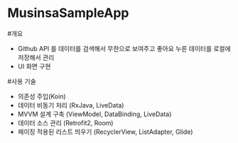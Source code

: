# MusinsaSampleApp

#개요
- Github API 를 데이터를 검색해서 무한으로 보여주고 좋아요 누른 데이터를 로컬에 저장해서 관리
- UI 화면 구현

#사용 기술
- 의존성 주입(Koin)
- 데이터 비동기 처리 (RxJava, LiveData)
- MVVM 설계 구축 (ViewModel, DataBinding, LiveData)
- 데이터 소스 관리 (Retrofit2, Room)
- 페이징 적용된 리스트 띄우기 (RecyclerView, ListAdapter, Glide)



